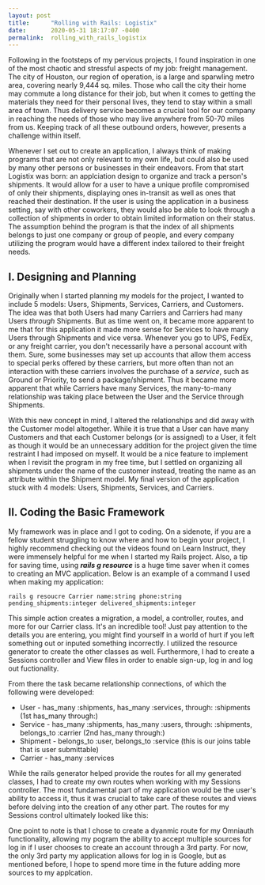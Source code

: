 ```yaml
---
layout: post
title:      "Rolling with Rails: Logistix"
date:       2020-05-31 18:17:07 -0400
permalink:  rolling_with_rails_logistix
---
```



Following in the footsteps of my pervious projects, I found inspiration in one of the most chaotic and stressful aspects of my job: freight management. The city of Houston, our region of operation, is a large and sparwling metro area, covering nearly 9,444 sq. miles. Those who call the city their home may commute a long distance for their job, but when it comes to getting the materials they need for their personal lives, they tend to stay within a small area of town. Thus delivery service becomes a crucial tool for our company in reaching the needs of those who may live anywhere from 50-70 miles from us. Keeping track of all these outbound orders, however, presents a challenge within itself.

Whenever I set out to create an application, I always think of making programs that are not only relevant to my own life, but could also be used by many other persons or businesses in their endeavors. From that start Logistix was born: an applciation design to organize and track a person's shipments. It would allow for a user to have a unique profile compromised of only their shipments, displaying ones in-transit as well as ones that reached their destination. If the user is using the application in a business setting, say with other coworkers, they would also be able to look through a collection of shipments in order to obtain limited information on their status. The assumption behind the program is that the index of all shipments belongs to just one company or group of people, and every company utilizing the program would have a different index tailored to their freight needs.

## I. Designing and Planning

Originally when I started planning my models for the project, I wanted to include 5 models: Users, Shipments, Services, Carriers, and Customers. The idea was that both Users had many Carriers and Carriers had many Users *through* Shipments. But as time went on, it became more apparent to me that for this application it made more sense for Services to have many Users through Shipments and vice versa. Whenever you go to UPS, FedEx, or any freight carrier, you don't necessarily have a personal account with them. Sure, some businesses may set up accounts that allow them access to special perks offered by these carriers, but more often than not an interaction with these carriers involves the purchase of a *service*, such as Ground or Priority, to send a package/shipment. Thus it became more apparent that while Carriers have many Services, the many-to-many relationship was taking place between the User and the Service through Shipments.

With this new concept in mind, I altered the relationships and did away with the Customer model altogether. While it is true that a User can have many Customers and that each Customer belongs (or is assigned) to a User, it felt as though it would be an unnecessary addition for the project given the time restraint I had imposed on myself. It would be a nice feature to implement when I revisit the program in my free time, but I settled on organizing all shipments under the name of the customer instead, treating the name as an attribute within the Shipment model. My final version of the application stuck with 4 models: Users, Shipments, Services, and Carriers.

## II. Coding the Basic Framework

My framework was in place and I got to coding. On a sidenote, if you are a fellow student struggling to know where and how to begin your project, I highly recommend checking out the videos found on Learn Instruct, they were immensely helpful for me when I started my Rails project. Also, a tip for saving time, using ***rails g resource*** is a huge time saver when it comes to creating an MVC application. Below is an example of a command I used when making my application:

`rails g resoucre Carrier name:string phone:string pending_shipments:integer delivered_shipments:integer`

This simple action creates a migration, a model, a controller, routes, and more for our Carrier class. It's an incredible tool! Just pay attention to the details you are entering, you might find yourself in a world of hurt if you left something out or inputed something incorrectly. I utilized the resource generator to create the other classes as well. Furthermore, I had to create a Sessions controller and View files in order to enable sign-up, log in and log out fuctionality.

From there the task became relationship connections, of which the following were developed:

* User - has_many :shipments, has_many :services, through: :shipments (1st has_many through:)
* Service - has_many :shipments, has_many :users, through: :shipments, belongs_to :carrier (2nd has_many through:)
* Shipment - belongs_to :user, belongs_to :service (this is our joins table that is user submittable) 
* Carrier - has_many :services

While the rails generator helped provide the routes for all my generated classes, I had to create my own routes when working with my Sessions controller. The most fundamental part of my application would be the user's ability to access it, thus it was crucial to take care of these routes and views before delving into the creation of any other part. The routes for my Sessions control ultimately looked like this:

[](https://i.imgur.com/kw1RWxY.png)

One point to note is that I chose to create a dyanmic route for my Omniauth functionality, allowing my pogram the ability to accept multiple sources for log in if I user chooses to create an account through a 3rd party. For now, the only 3rd party my application allows for log in is Google, but as mentioned before, I hope to spend more time in the future adding more sources to my applcation. 







